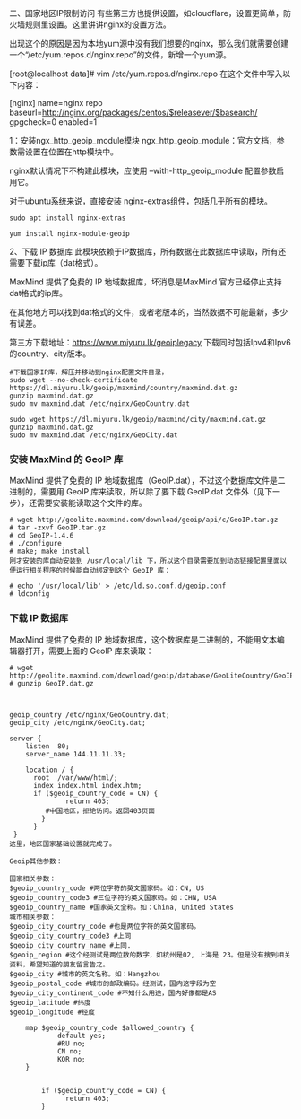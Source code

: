 二、国家地区IP限制访问
有些第三方也提供设置，如cloudflare，设置更简单，防火墙规则里设置。这里讲讲nginx的设置方法。



出现这个的原因是因为本地yum源中没有我们想要的nginx，那么我们就需要创建一个“/etc/yum.repos.d/nginx.repo”的文件，新增一个yum源。

[root@localhost data]# vim /etc/yum.repos.d/nginx.repo
在这个文件中写入以下内容：

[nginx]
name=nginx repo
baseurl=http://nginx.org/packages/centos/$releasever/$basearch/
gpgcheck=0
enabled=1





1：安装ngx_http_geoip_module模块
ngx_http_geoip_module：官方文档，参数需设置在位置在http模块中。

nginx默认情况下不构建此模块，应使用 –with-http_geoip_module 配置参数启用它。

对于ubuntu系统来说，直接安装 nginx-extras组件，包括几乎所有的模块。

`sudo apt install nginx-extras`


`yum install nginx-module-geoip`



2、下载 IP 数据库
此模块依赖于IP数据库，所有数据在此数据库中读取，所有还需要下载ip库（dat格式）。

MaxMind 提供了免费的 IP 地域数据库，坏消息是MaxMind 官方已经停止支持dat格式的ip库。

在其他地方可以找到dat格式的文件，或者老版本的，当然数据不可能最新，多少有误差。

第三方下载地址：https://www.miyuru.lk/geoiplegacy
下载同时包括Ipv4和Ipv6的country、city版本。

```
#下载国家IP库，解压并移动到nginx配置文件目录，
sudo wget --no-check-certificate https://dl.miyuru.lk/geoip/maxmind/country/maxmind.dat.gz
gunzip maxmind.dat.gz
sudo mv maxmind.dat /etc/nginx/GeoCountry.dat
 
sudo wget https://dl.miyuru.lk/geoip/maxmind/city/maxmind.dat.gz
gunzip maxmind.dat.gz
sudo mv maxmind.dat /etc/nginx/GeoCity.dat
```


### 安装 MaxMind 的 GeoIP 库

MaxMind 提供了免费的 IP 地域数据库（GeoIP.dat），不过这个数据库文件是二进制的，需要用 GeoIP 库来读取，所以除了要下载 GeoIP.dat 文件外（见下一步），还需要安装能读取这个文件的库。

```
# wget http://geolite.maxmind.com/download/geoip/api/c/GeoIP.tar.gz
# tar -zxvf GeoIP.tar.gz
# cd GeoIP-1.4.6
# ./configure
# make; make install
刚才安装的库自动安装到 /usr/local/lib 下，所以这个目录需要加到动态链接配置里面以便运行相关程序的时候能自动绑定到这个 GeoIP 库：

# echo '/usr/local/lib' > /etc/ld.so.conf.d/geoip.conf
# ldconfig
```

### 下载 IP 数据库

MaxMind 提供了免费的 IP 地域数据库，这个数据库是二进制的，不能用文本编辑器打开，需要上面的 GeoIP 库来读取：

```
# wget http://geolite.maxmind.com/download/geoip/database/GeoLiteCountry/GeoIP.dat.gz
# gunzip GeoIP.dat.gz



geoip_country /etc/nginx/GeoCountry.dat;
geoip_city /etc/nginx/GeoCity.dat;
 
server {
    listen  80;
    server_name 144.11.11.33;
 
    location / {
      root  /var/www/html/;
      index index.html index.htm;
      if ($geoip_country_code = CN) {
              return 403;
         #中国地区，拒绝访问。返回403页面
        }
      }
 }
这里，地区国家基础设置就完成了。

Geoip其他参数：

国家相关参数：
$geoip_country_code #两位字符的英文国家码。如：CN, US
$geoip_country_code3 #三位字符的英文国家码。如：CHN, USA
$geoip_country_name #国家英文全称。如：China, United States
城市相关参数：
$geoip_city_country_code #也是两位字符的英文国家码。
$geoip_city_country_code3 #上同
$geoip_city_country_name #上同.
$geoip_region #这个经测试是两位数的数字，如杭州是02, 上海是 23。但是没有搜到相关资料，希望知道的朋友留言告之。
$geoip_city #城市的英文名称。如：Hangzhou
$geoip_postal_code #城市的邮政编码。经测试，国内这字段为空
$geoip_city_continent_code #不知什么用途，国内好像都是AS
$geoip_latitude #纬度
$geoip_longitude #经度

    map $geoip_country_code $allowed_country {
            default yes;
            #RU no;
            CN no;
            KOR no;
    }


        if ($geoip_country_code = CN) {
              return 403;
        }